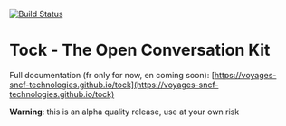  
 [![Build Status](https://travis-ci.org/voyages-sncf-technologies/tock.png)](https://travis-ci.org/voyages-sncf-technologies/tock)
 
# Tock - The Open Conversation Kit
 
Full documentation (fr only for now, en coming soon): [https://voyages-sncf-technologies.github.io/tock](https://voyages-sncf-technologies.github.io/tock)
  
**Warning**: this is an alpha quality release, use at your own risk
